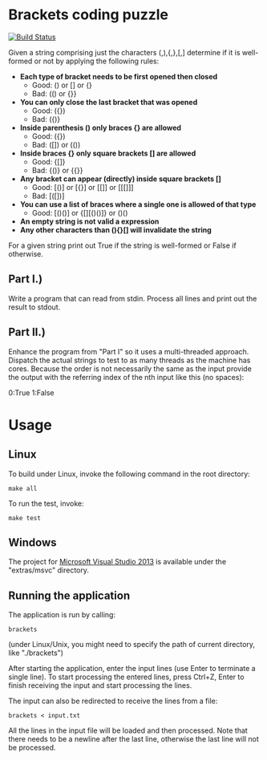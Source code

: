 Brackets coding puzzle
======================

[![Build Status](https://travis-ci.org/emaskovsky/coding-puzzle-brackets.svg?branch=master)](https://travis-ci.org/emaskovsky/coding-puzzle-brackets)

Given a string comprising just the characters (,),{,},[,] determine if
it is well-formed or not by applying the following rules:
* **Each type of bracket needs to be first opened then closed**
  * Good: () or [] or {}
  * Bad: (() or {}}
* **You can only close the last bracket that was opened**
  * Good: ({})
  * Bad: ({)}
* **Inside parenthesis () only braces {} are allowed**
  * Good: ({})
  * Bad: ([]) or (())
* **Inside braces {} only square brackets [] are allowed**
  * Good: {[]}
  * Bad: {()} or {{}}
* **Any bracket can appear (directly) inside square brackets []**
  * Good: [()] or [{}] or [[]] or [[[]]]
  * Bad: [([])]
* **You can use a list of braces where a single one is allowed of that type**
  * Good: [()()] or {[][()()]} or ()()
* **An empty string is not valid a expression**
* **Any other characters than (){}[] will invalidate the string**

For a given string print out True if the string is well-formed or
False if otherwise.

Part I.)
--------

Write a program that can read from stdin. Process all lines and print
out the result to stdout. 

Part II.)
--------- 

Enhance the program from "Part I" so it uses a multi-threaded
approach. Dispatch the actual strings to test to as many threads as
the machine has cores. Because the order is not necessarily the same
as the input provide the output with the referring index of the nth
input like this (no spaces):

0:True 
1:False


Usage
=====

Linux
-----
To build under Linux, invoke the following command in the root directory:
```
make all
```

To run the test, invoke:
```
make test
```

Windows
-------
The project for [Microsoft Visual Studio 2013](http://www.visualstudio.com/en-us/products/visual-studio-express-vs.aspx "Microsoft Visual Studio Express")
is available under the "extras/msvc" directory.


Running the application
-----------------------
The application is run by calling:
```
brackets
```
(under Linux/Unix, you might need to specify the path of current directory, like
"./brackets")

After starting the application, enter the input lines (use Enter to terminate
a single line). To start processing the entered lines, press Ctrl+Z, Enter
to finish receiving the input and start processing the lines.

The input can also be redirected to receive the lines from a file:
```
brackets < input.txt
```
All the lines in the input file will be loaded and then processed. Note that
there needs to be a newline after the last line, otherwise the last line will
not be processed.

